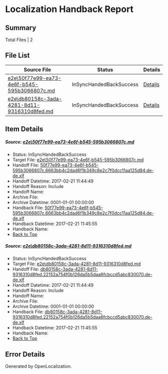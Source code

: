 # <a name='report-top'></a> Localization Handback Report

## Summary
 Total Files | 2

## File List
 Source File | Status | Details 
 ----------- | ------ | ------- 
 [e2e\50f77e99-ea73-4e6f-b545-595b3066807c.md](https://github.com/OpenLocalizationTestOrg/ol-test4/blob/6349d0fa340f92b35aa826c6c5d7ca9d70bdfff4/e2e/50f77e99-ea73-4e6f-b545-595b3066807c.md) | InSyncHandedBackSuccess | [Details](#6091164a7b7f09143b7f3324b2d3ec4a23c242024)
 [e2e\db80158c-3ada-4281-8d11-9316310d8fed.md](https://github.com/OpenLocalizationTestOrg/ol-test4/blob/6349d0fa340f92b35aa826c6c5d7ca9d70bdfff4/e2e/db80158c-3ada-4281-8d11-9316310d8fed.md) | InSyncHandedBackSuccess | [Details](#caa4f99ec10303df8cf39132809464ef3526957c14)

## Item Details
##### <a name='6091164a7b7f09143b7f3324b2d3ec4a23c242024'></a> Source: [e2e\50f77e99-ea73-4e6f-b545-595b3066807c.md](https://github.com/OpenLocalizationTestOrg/ol-test4/blob/6349d0fa340f92b35aa826c6c5d7ca9d70bdfff4/e2e/50f77e99-ea73-4e6f-b545-595b3066807c.md)
* Status: InSyncHandedBackSuccess
* Target File: [e2e\50f77e99-ea73-4e6f-b545-595b3066807c.md](https://github.com/OpenLocalizationTestOrg/ol-test4-dede/blob/5a3145a0e9e648bb1a7377a21a8208f7b684e565/e2e/50f77e99-ea73-4e6f-b545-595b3066807c.md)
* Handoff File: [50f77e99-ea73-4e6f-b545-595b3066807c.6663bb4c2dad6f1b349c8e2c7f0dcc11aa125d84.de-de.xlf](https://github.com/OpenLocalizationTestOrg/ol-test4-handoff/blob/5532c42ced48a195c757bbe725a11e8d6fc472b0/ol-handoff/OpenLocalizationTestOrg/ol-test4-dede/xinjiang/50f77e99-ea73-4e6f-b545-595b3066807c.6663bb4c2dad6f1b349c8e2c7f0dcc11aa125d84.de-de.xlf)
* Handoff Datetime: 2017-02-21 11:44:49
* Handoff Reason: Include
* Handoff Name: 
* Archive File: 
* Archive Datetime: 0001-01-01 00:00:00
* Handback File: [50f77e99-ea73-4e6f-b545-595b3066807c.6663bb4c2dad6f1b349c8e2c7f0dcc11aa125d84.de-de.xlf](https://github.com/OpenLocalizationTestOrg/ol-test4-handback/blob/7898a8f809cf8356f921157c9c60cec72803e751/ol-handback/OpenLocalizationTestOrg/ol-test4-dede/xinjiang/50f77e99-ea73-4e6f-b545-595b3066807c.6663bb4c2dad6f1b349c8e2c7f0dcc11aa125d84.de-de.xlf)
* Handback Datetime: 2017-02-21 11:45:55
* Handback Name: 
* [Back to Top](#report-top)

##### <a name='caa4f99ec10303df8cf39132809464ef3526957c14'></a> Source: [e2e\db80158c-3ada-4281-8d11-9316310d8fed.md](https://github.com/OpenLocalizationTestOrg/ol-test4/blob/6349d0fa340f92b35aa826c6c5d7ca9d70bdfff4/e2e/db80158c-3ada-4281-8d11-9316310d8fed.md)
* Status: InSyncHandedBackSuccess
* Target File: [e2e\db80158c-3ada-4281-8d11-9316310d8fed.md](https://github.com/OpenLocalizationTestOrg/ol-test4-dede/blob/5a3145a0e9e648bb1a7377a21a8208f7b684e565/e2e/db80158c-3ada-4281-8d11-9316310d8fed.md)
* Handoff File: [db80158c-3ada-4281-8d11-9316310d8fed.22152a754f0b126da5b5daa6fcbccd5abc830070.de-de.xlf](https://github.com/OpenLocalizationTestOrg/ol-test4-handoff/blob/5532c42ced48a195c757bbe725a11e8d6fc472b0/ol-handoff/OpenLocalizationTestOrg/ol-test4-dede/xinjiang/db80158c-3ada-4281-8d11-9316310d8fed.22152a754f0b126da5b5daa6fcbccd5abc830070.de-de.xlf)
* Handoff Datetime: 2017-02-21 11:44:49
* Handoff Reason: Include
* Handoff Name: 
* Archive File: 
* Archive Datetime: 0001-01-01 00:00:00
* Handback File: [db80158c-3ada-4281-8d11-9316310d8fed.22152a754f0b126da5b5daa6fcbccd5abc830070.de-de.xlf](https://github.com/OpenLocalizationTestOrg/ol-test4-handback/blob/7898a8f809cf8356f921157c9c60cec72803e751/ol-handback/OpenLocalizationTestOrg/ol-test4-dede/xinjiang/db80158c-3ada-4281-8d11-9316310d8fed.22152a754f0b126da5b5daa6fcbccd5abc830070.de-de.xlf)
* Handback Datetime: 2017-02-21 11:45:55
* Handback Name: 
* [Back to Top](#report-top)


## Error Details

Generated by OpenLocalization.
